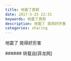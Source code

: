 ```yaml
---
title: 地震了真假
date: 2017-5-25 22:31
keywords: 地震了真假
description: 地震了 晃得好厉害
categories: sharing
---
```

<td class="t_f" id="postmessage_750921">

地震了 晃得好厉害<img alt="" border="0" class="zoom" data-cf-modified-c8e271b518153cd60f271f9a-="" file="http://www.flw.ph//mobcent//app/data/phiz/default/32.png" id="aimg_hoS3v" lazyloadthumb="1" onclick="" onmouseover="" src="http://www.flw.ph//mobcent//app/data/phiz/default/32.png"/><br/>
</td>
###### 转载自[菲龙网]
